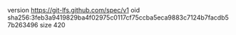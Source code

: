 version https://git-lfs.github.com/spec/v1
oid sha256:3feb3a9419829ba4f02975c0117cf75ccba5eca9883c7124b7facdb57b263496
size 420
